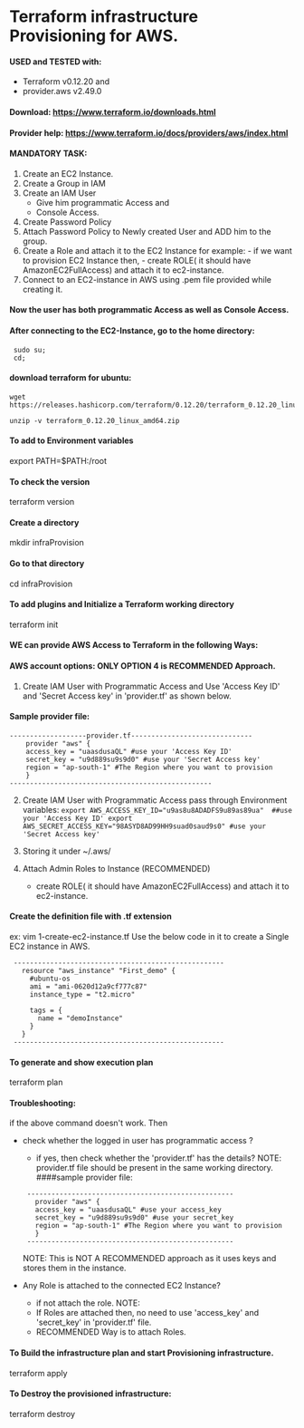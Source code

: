 
# Terraform infrastructure Provisioning for AWS.

#### USED and TESTED with:
 - Terraform v0.12.20 and
 - provider.aws v2.49.0


#### Download: https://www.terraform.io/downloads.html
#### Provider help: https://www.terraform.io/docs/providers/aws/index.html

#### MANDATORY TASK:
1. Create an EC2 Instance.
2. Create a Group in IAM
3. Create an IAM User
     - Give him programmatic Access and
     - Console Access.
4. Create Password Policy
5. Attach Password Policy to Newly created User and ADD him to the group.
6. Create a Role and attach it to the EC2 Instance
    for example:
        - if we want to provision EC2 Instance then,
        - create ROLE( it should have AmazonEC2FullAccess) and attach it to ec2-instance.
7. Connect to an EC2-instance in AWS using .pem file provided while creating it.
#### Now the user has both programmatic Access as well as Console Access.

#### After connecting to the EC2-Instance, go to the home directory:
```
 sudo su;
 cd;
```
#### download terraform for ubuntu:
```
wget https://releases.hashicorp.com/terraform/0.12.20/terraform_0.12.20_linux_amd64.zip

unzip -v terraform_0.12.20_linux_amd64.zip
```

#### To add to Environment variables
 export PATH=$PATH:/root

#### To check the version
 terraform version

#### Create a directory
 mkdir infraProvision

#### Go to that directory
 cd infraProvision

#### To add plugins and Initialize a Terraform working directory
 terraform init

####  WE can provide AWS Access to Terraform in the following Ways:

 #### AWS account options: ONLY OPTION 4 is RECOMMENDED Approach.

  1. Create IAM User with Programmatic Access and Use 'Access Key ID' and
    'Secret Access key' in 'provider.tf' as shown below.

  #### Sample provider file:
  ```
  -------------------provider.tf------------------------------
      provider "aws" {
      access_key = "uaasdusaQL" #use your 'Access Key ID'
      secret_key = "u9d889su9s9d0" #use your 'Secret Access key'
      region = "ap-south-1" #The Region where you want to provision
      }
  --------------------------------------------------
 ```
  2. Create IAM User with Programmatic Access pass through Environment variables:
    ```
      export AWS_ACCESS_KEY_ID="u9as8u8ADADFS9u89as89ua"  ##use your 'Access Key ID'
      export AWS_SECRET_ACCESS_KEY="98ASYD8AD99HH9suad0saud9s0" #use your 'Secret Access key'
    ```
  3. Storing it under  ~/.aws/

  4. Attach Admin Roles to Instance (RECOMMENDED)
      - create ROLE( it should have AmazonEC2FullAccess) and attach it to ec2-instance.

#### Create the definition file with .tf extension
 ex: vim 1-create-ec2-instance.tf
 Use the below code in it to create a Single EC2 instance in AWS.
 ```
  ----------------------------------------------------
    resource "aws_instance" "First_demo" {
      #ubuntu-os
      ami = "ami-0620d12a9cf777c87"
      instance_type = "t2.micro"

      tags = {
        name = "demoInstance"
      }
    }
  ----------------------------------------------------
 ```
#### To generate and show execution plan
 terraform plan

#### Troubleshooting:

   if the above command doesn't work. Then
   - check whether the logged in user has  programmatic access ?
       - if yes, then check whether the 'provider.tf' has the details?
         NOTE: provider.tf file should be present in the same working directory.
         ####sample provider file:
      ```   
       ---------------------------------------------------
         provider "aws" {
         access_key = "uaasdusaQL" #use your access_key
         secret_key = "u9d889su9s9d0" #use your secret_key
         region = "ap-south-1" #The Region where you want to provision
         }
       ---------------------------------------------------
      ```
       NOTE: This is NOT A RECOMMENDED approach as it uses keys and stores them in
              the instance.

   - Any Role is attached to the connected EC2 Instance?
      - if not attach the role.
     NOTE:
       - If Roles are attached then,
          no need to use 'access_key' and 'secret_key' in 'provider.tf' file.
       - RECOMMENDED Way is to attach Roles.


#### To Build the infrastructure plan and start Provisioning infrastructure.
 terraform apply    

#### To Destroy the provisioned infrastructure:
 terraform destroy
